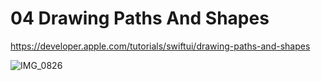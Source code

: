 # 04 Drawing Paths And Shapes

https://developer.apple.com/tutorials/swiftui/drawing-paths-and-shapes

![IMG_0826](https://github.com/leehe228/SwiftUI-Study/assets/37548919/91e95c23-4e7a-4e5e-a139-3181d0c95c37)